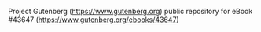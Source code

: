 Project Gutenberg (https://www.gutenberg.org) public repository for eBook #43647 (https://www.gutenberg.org/ebooks/43647)
